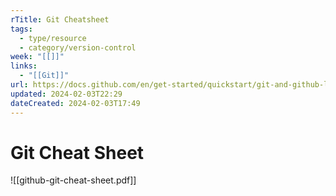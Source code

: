 ```yaml
---
rTitle: Git Cheatsheet
tags:
  - type/resource
  - category/version-control
week: "[[]]"
links:
  - "[[Git]]"
url: https://docs.github.com/en/get-started/quickstart/git-and-github-learning-resources
updated: 2024-02-03T22:29
dateCreated: 2024-02-03T17:49
---
```

# Git Cheat Sheet
![[github-git-cheat-sheet.pdf]]